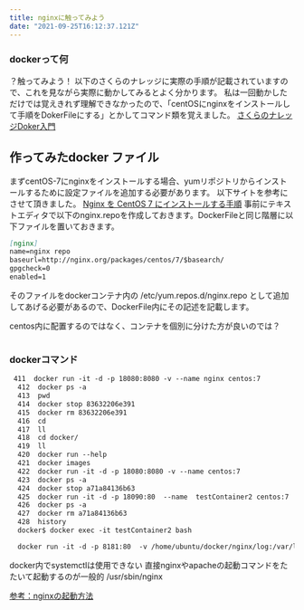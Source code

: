 ```yaml
---
title: nginxに触ってみよう
date: "2021-09-25T16:12:37.121Z"
---
```


### dockerって何
？触ってみよう！
以下のさくらのナレッジに実際の手順が記載されていますので、これを見ながら実際に動かしてみるとよく分かります。
私は一回動かしただけでは覚えきれず理解できなかったので、「centOSにnginxをインストールして手順をDokerFileにする」とかしてコマンド類を覚えました。
[さくらのナレッジDoker入門](https://knowledge.sakura.ad.jp/13265/)

## 作ってみたdocker ファイル
まずcentOS-7にnginxをインストールする場合、yumリポジトリからインストールするために設定ファイルを追加する必要があります。
以下サイトを参考にさせて頂きました。
[Nginx を CentOS 7 にインストールする手順](https://weblabo.oscasierra.net/nginx-centos7-install/)
事前にテキストエディタで以下のnginx.repoを作成しておきます。DockerFileと同じ階層に以下ファイルを置いておきます。
```markdown
[nginx]
name=nginx repo
baseurl=http://nginx.org/packages/centos/7/$basearch/
gpgcheck=0
enabled=1
```
そのファイルをdockerコンテナ内の
/etc/yum.repos.d/nginx.repo
として追加してあげる必要があるので、DockerFile内にその記述を記載します。

centos内に配置するのではなく、コンテナを個別に分けた方が良いのでは？
```markdown

```


### dockerコマンド
```markdown
 411  docker run -it -d -p 18080:8080 -v --name nginx centos:7
  412  docker ps -a
  413  pwd
  414  docker stop 83632206e391
  415  docker rm 83632206e391
  416  cd
  417  ll
  418  cd docker/
  419  ll
  420  docker run --help
  421  docker images
  422  docker run -it -d -p 18080:8080 -v --name centos:7
  423  docker ps -a
  424  docker stop a71a84136b63
  425  docker run -it -d -p 18090:80  --name  testContainer2 centos:7
  426  docker ps -a
  427  docker rm a71a84136b63
  428  history
  docker$ docker exec -it testContainer2 bash

  docker run -it -d -p 8181:80  -v /home/ubuntu/docker/nginx/log:/var/log/nginx/ --name nginx_share nginx

```

docker内でsystemctlは使用できない
直接nginxやapacheの起動コマンドをたたいて起動するのが一般的
/usr/sbin/nginx

[参考：nginxの起動方法](https://www.server-memo.net/server-setting/nginx/nginx-command.html)



